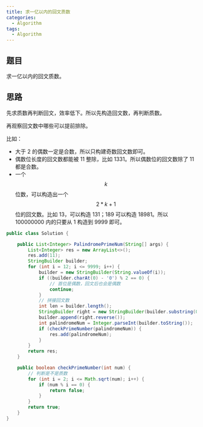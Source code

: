 ```yaml
---
title: 求一亿以内的回文质数
categories:
  - Algorithm
tags:
  - Algorithm
---
```


## 题目

求一亿以内的回文质数。

## 思路

先求质数再判断回文，效率低下。所以先构造回文数，再判断质数。

再观察回文数中哪些可以提前排除。

比如：

- 大于 2 的偶数一定是合数，所以只构建奇数回文数即可。
- 偶数位长度的回文数都能被 11 整除，比如 1331。所以偶数位的回文数除了 11 都是合数。
- 一个 $$k$$ 位数，可以构造出一个 $$2 * k + 1$$位的回文数。比如 13，可以构造 131；189 可以构造 18981。所以 100000000 内的只要从 1 构造到 9999 即可。

```java
public class Solution {

    public List<Integer> PalindromePrimeNum(String[] args) {
        List<Integer> res = new ArrayList<>();
        res.add(11);
        StringBuilder builder;
        for (int i = 12; i <= 9999; i++) {
            builder = new StringBuilder(String.valueOf(i));
            if ((builder.charAt(0) - '0') % 2 == 0) {
                // 首位是偶数，回文后也会是偶数
                continue;
            }
            // 拼接回文数
            int len = builder.length();
            StringBuilder right = new StringBuilder(builder.substring(0, len - 1));
            builder.append(right.reverse());
            int palindromeNum = Integer.parseInt(builder.toString());
            if (checkPrimeNumber(palindromeNum)) {
                res.add(palindromeNum);
            }
        }
        return res;
    }

    public boolean checkPrimeNumber(int num) {
        // 判断是不是质数
        for (int i = 2; i <= Math.sqrt(num); i++) {
            if (num % i == 0) {
                return false;
            }
        }
        return true;
    }
}
```

